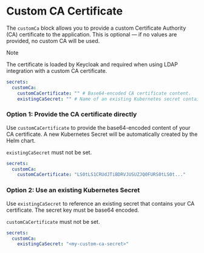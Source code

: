 # Custom CA Certificate


The `customCa` block allows you to provide a custom Certificate Authority (CA) certificate to the application. This is optional — if no values are provided, no custom CA will be used.

> [!NOTE]
> The certificate is loaded by Keycloak and required when using LDAP integration with a custom CA certificate.


```yaml
secrets:
  customCa:
    customCaCertificate: "" # Base64-encoded CA certificate content.
    existingCaSecret: "" # Name of an existing Kubernetes secret containing the CA certificate.
```

### Option 1: Provide the CA certificate directly

Use `customCaCertificate` to provide the base64-encoded content of your CA certificate.
A new Kubernetes Secret will be automatically created by the Helm chart.

`existingCaSecret` must not be set.

```yaml
secrets:
  customCa:
    customCaCertificate: "LS0tLS1CRUdJTiBDRVJUSUZJQ0FURS0tLS0t..."
```

### Option 2: Use an existing Kubernetes Secret

Use `existingCaSecret` to reference an existing secret that contains your CA certificate. The secret key must be base64 encoded.

`customCaCertificate` must not be set.


```yaml
secrets:
  customCa:
    existingCaSecret: "<my-custom-ca-secret>"
```

